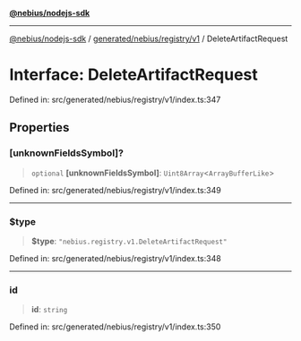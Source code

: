 [**@nebius/nodejs-sdk**](../../../../../README.md)

---

[@nebius/nodejs-sdk](../../../../../README.md) / [generated/nebius/registry/v1](../README.md) / DeleteArtifactRequest

# Interface: DeleteArtifactRequest

Defined in: src/generated/nebius/registry/v1/index.ts:347

## Properties

### \[unknownFieldsSymbol\]?

> `optional` **\[unknownFieldsSymbol\]**: `Uint8Array`\<`ArrayBufferLike`\>

Defined in: src/generated/nebius/registry/v1/index.ts:349

---

### $type

> **$type**: `"nebius.registry.v1.DeleteArtifactRequest"`

Defined in: src/generated/nebius/registry/v1/index.ts:348

---

### id

> **id**: `string`

Defined in: src/generated/nebius/registry/v1/index.ts:350

